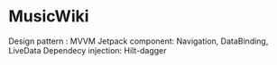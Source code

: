 # MusicWiki

Design pattern : MVVM
Jetpack component: Navigation, DataBinding, LiveData
Dependecy injection: Hilt-dagger
